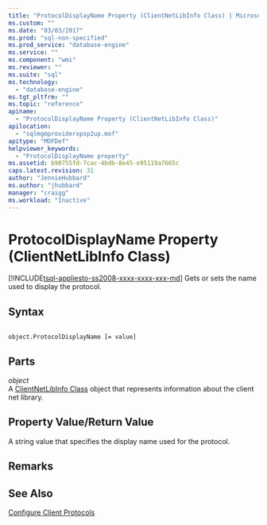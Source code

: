 ```yaml
---
title: "ProtocolDisplayName Property (ClientNetLibInfo Class) | Microsoft Docs"
ms.custom: ""
ms.date: "03/03/2017"
ms.prod: "sql-non-specified"
ms.prod_service: "database-engine"
ms.service: ""
ms.component: "wmi"
ms.reviewer: ""
ms.suite: "sql"
ms.technology: 
  - "database-engine"
ms.tgt_pltfrm: ""
ms.topic: "reference"
apiname: 
  - "ProtocolDisplayName Property (ClientNetLibInfo Class)"
apilocation: 
  - "sqlmgmproviderxpsp2up.mof"
apitype: "MOFDef"
helpviewer_keywords: 
  - "ProtocolDisplayName property"
ms.assetid: b90755fd-7cac-4bdb-8e45-e95119a7665c
caps.latest.revision: 31
author: "JennieHubbard"
ms.author: "jhubbard"
manager: "craigg"
ms.workload: "Inactive"
---
```

# ProtocolDisplayName Property (ClientNetLibInfo Class)
[!INCLUDE[tsql-appliesto-ss2008-xxxx-xxxx-xxx-md](../../../includes/tsql-appliesto-ss2008-xxxx-xxxx-xxx-md.md)]
  Gets or sets the name used to display the protocol.  
  
## Syntax  
  
```  
  
object.ProtocolDisplayName [= value]  
```  
  
## Parts  
 *object*  
 A [ClientNetLibInfo Class](../../../relational-databases/wmi-provider-configuration-classes/clientnetlibinfo-class/clientnetlibinfo-class.md) object that represents information about the client net library.  
  
## Property Value/Return Value  
 A string value that specifies the display name used for the protocol.  
  
## Remarks  
  
## See Also  
 [Configure Client Protocols](http://technet.microsoft.com/library/ms181035.aspx)  
  
  
